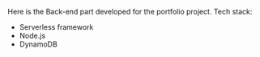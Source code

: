 Here is the Back-end part developed for the portfolio project.
Tech stack:
  - Serverless framework
  - Node.js
  - DynamoDB
